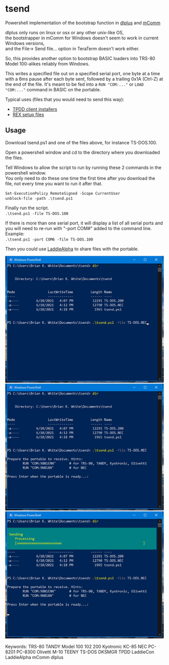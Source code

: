 # tsend
Powershell implementation of the bootstrap function in [dlplus](https://github.com/bkw777/dlplus) and [mComm](http://www.club100.org/memfiles/index.php?&direction=0&order=&directory=Kurt%20McCullum)

dlplus only runs on linux or osx or any other unix-like OS,  
the bootstrapper in mComm for Windows doesn't seem to work in current Windows versions,  
and the File-> Send file... option in TeraTerm doesn't work either.

So, this provides another option to bootstrap BASIC loaders into TRS-80 Model 100-alikes reliably from Windows.

This writes a specified file out on a specified serial port, one byte at a time with a 6ms pause after each byte sent, followed by a trailing 0x1A (Ctrl-Z) at the end of the file. It's meant to be fed into a `RUN "COM:..."` or `LOAD "COM:..."` command in BASIC on the portable.

Typical uses (files that you would need to send this way):
* [TPDD client installers](https://github.com/bkw777/dlplus/tree/master/clients)
* [REX setup files](http://bitchin100.com/wiki/index.php?title=REX)

## Usage
Download tsend.ps1 and one of the files above, for instance TS-DOS.100.

Open a powershell window and cd to the directory where you downloaded the files.

Tell Windows to allow the script to run by running these 2 commands in the powershell window.  
You only need to do these one time the first time after you download the file, not every time you want to run it after that.
```
Set-ExecutionPolicy RemoteSigned -Scope CurrentUser
unblock-file -path .\tsend.ps1  
```

Finally run the script.  
    `.\tsend.ps1 -file TS-DOS.100`  

If there is more than one serial port, it will display a list of all serial ports and you will need to re-run with "-port COM#" added to the command line. Example:  
    `.\tsend.ps1 -port COM6 -file TS-DOS.100`  
    
Then you could use [LaddieAlpha](http://bitchin100.com/wiki/index.php?title=LaddieCon#LaddieAlpha) to share files with the portable.

![](tsend_1.jpg)
![](tsend_2.jpg)
![](tsend_3.jpg)

Keywords: TRS-80 TANDY Model 100 102 200 Kyotronic KC-85 NEC PC-8201 PC-8300 Olivetti M-10 TEENY TS-DOS DKSMGR TPDD LaddieCon LaddieAlpha mComm dlplus
